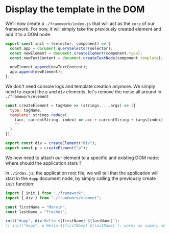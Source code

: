 # Display the template in the DOM

We'll now create a `./framework/index.js` that will act as the `core` of our framework. For now, it will simply take the previously created element and add it to a DOM node.

```javascript
export const init = (selector, component) => {
  const app = document.querySelector(selector);
  const newElement = document.createElement(component.type);
  const newTextContent = document.createTextNode(component.template);

  newElement.append(newTextContent);
  app.append(newElement);
};
```

We don't need console logs and template creation anymore. We simply need to export the `p` and `div` elements, let's remove the noise all around in `./framework/element`

```javascript
const createElement = tagName => (strings, ...args) => ({
  type: tagName,
  template: strings.reduce(
    (acc, currentString, index) => acc + currentString + (args[index] || ""),
    ""
  )
});

export const div = createElement("div");
export const p = createElement("p");
```

We now need to attach our element to a specific and existing DOM node: where should the application stars ?

In `./index.js`, the application root file, we will tell that the application will start in the `#app` document node, by simply calling the previously create `init` function:

```javascript
import { init } from "./framework";
import { div } from "./framework/element";

const firstName = "Marvin";
const lastName = "Frachet";

init("#app", div`Hello ${firstName} ${lastName}`);
// init("#app", p`Hello ${firstName} ${lastName}`); works as simply as moving div to p
```
